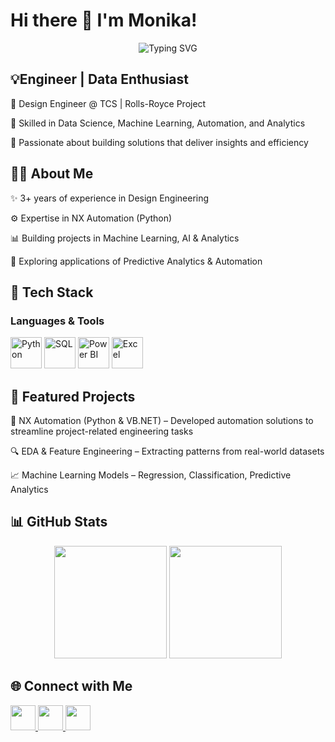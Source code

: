 # Hi there 👋 I'm Monika!
<p align="center">
  <img src="https://readme-typing-svg.herokuapp.com?font=Courier+New&pause=1000&color=1E90FF&size=35&center=true&vCenter=true&width=700&lines=Data+Science+%26+AI+Enthusiast;Machine+Learning+%7C+Gen+AI;Always+Learning+%7C+Always+Building" alt="Typing SVG" />
</p>

## 💡Engineer | Data Enthusiast 

🔹 Design Engineer @ TCS | Rolls-Royce Project

🔹 Skilled in Data Science, Machine Learning, Automation, and Analytics

🔹 Passionate about building solutions that deliver insights and efficiency

## 🧑‍💻 About Me

✨ 3+ years of experience in Design Engineering

⚙️ Expertise in NX Automation (Python)

📊 Building projects in Machine Learning, AI & Analytics

🌱 Exploring applications of Predictive Analytics & Automation

## 🚀 Tech Stack

### Languages & Tools
<p align="left"> <!-- Python --> <img src="https://cdn.jsdelivr.net/gh/devicons/devicon/icons/python/python-original.svg" width="50" height="50" title="Python"/> <!-- SQL --> <img src="https://cdn.jsdelivr.net/gh/devicons/devicon/icons/mysql/mysql-original.svg" width="50" height="50" title="SQL"/> <!-- Power BI --> <img src="https://img.icons8.com/?size=100&id=Ny0t2MYrJ70p&format=png&color=000000" width="50" height="50" title="Power BI"/> <!-- Excel --> <img src="https://img.icons8.com/color/512/microsoft-excel-2019.png" width="50" height="50" title="Excel"/> 
  
## 📂 Featured Projects

🔧 NX Automation (Python & VB.NET) – Developed automation solutions to streamline project-related engineering tasks

🔍 EDA & Feature Engineering – Extracting patterns from real-world datasets

📈 Machine Learning Models – Regression, Classification, Predictive Analytics

## 📊 GitHub Stats
<p align="center"> <img src="https://github-readme-stats.vercel.app/api?username=Monika-0007&show_icons=true&theme=radical" height="180" /> <img src="https://github-readme-stats.vercel.app/api/top-langs/?username=Monika-0007&layout=compact&theme=radical" height="180" /> </p>

## 🌐 Connect with Me

<p align="left"> <a href="https://www.linkedin.com/in/monikasadashiva" target="blank"> <img src="https://cdn.jsdelivr.net/gh/devicons/devicon/icons/linkedin/linkedin-original.svg" width="40" height="40"/> </a> <a href="https://github.com/Monika-0007" target="blank"> <img src="https://img.icons8.com/?size=100&id=SzgQDfObXUbA&format=png&color=000000" width="40" height="40"/> </a> <a href="mailto:smonika.ae@gmail.com"> <img src="https://cdn-icons-png.flaticon.com/512/281/281769.png" width="40" height="40"/> </a> </p>



